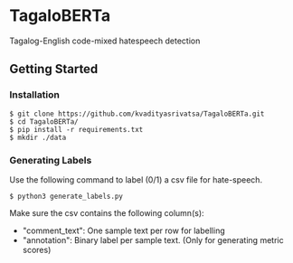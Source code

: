 # TagaloBERTa
Tagalog-English code-mixed hatespeech detection

## Getting Started

### Installation
```
$ git clone https://github.com/kvadityasrivatsa/TagaloBERTa.git
$ cd TagaloBERTa/
$ pip install -r requirements.txt
$ mkdir ./data
```
### Generating Labels
Use the following command to label (0/1) a csv file for hate-speech.
```
$ python3 generate_labels.py
```
Make sure the csv contains the following column(s):
- "comment_text": One sample text per row for labelling
- "annotation": Binary label per sample text. (Only for generating metric scores)
